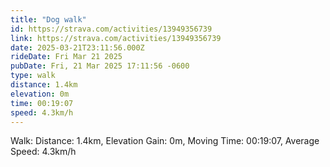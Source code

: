 ```yaml
---
title: "Dog walk"
id: https://strava.com/activities/13949356739
link: https://strava.com/activities/13949356739
date: 2025-03-21T23:11:56.000Z
rideDate: Fri Mar 21 2025
pubDate: Fri, 21 Mar 2025 17:11:56 -0600
type: walk
distance: 1.4km
elevation: 0m
time: 00:19:07
speed: 4.3km/h
---
```

Walk: Distance: 1.4km, Elevation Gain: 0m, Moving Time: 00:19:07, Average Speed: 4.3km/h